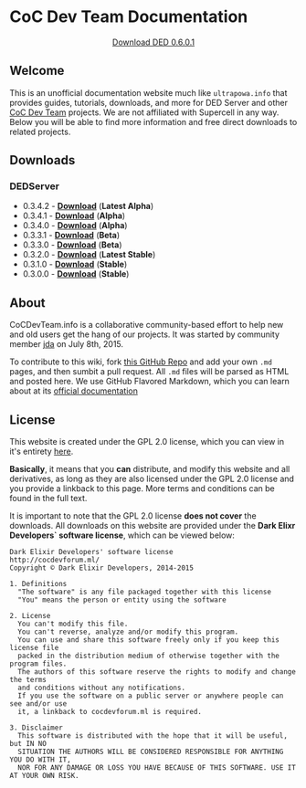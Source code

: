 # CoC Dev Team Documentation

<center><a href="https://cocdevteam.info/downloads/DEDServer-0.3.4.2.zip" class="btn btn-primary">Download DED 0.6.0.1</a></center>

## Welcome
This is an unofficial documentation website much like `ultrapowa.info` that provides guides, tutorials, downloads, and more for DED Server and other [CoC Dev Team](http://www.cocdevteam.com/) projects. We are not affiliated with Supercell in any way. Below you will be able to find more information and free direct downloads to related projects.

## Downloads

### DEDServer

 * 0.3.4.2 - **[Download](https://cocdevteam.info/downloads/DEDServer-0.3.4.2.zip)** (**Latest Alpha**)
 * 0.3.4.1 - **[Download](https://cocdevteam.info/downloads/DEDServer-0.3.4.1.zip)** (**Alpha**)
 * 0.3.4.0 - **[Download](https://cocdevteam.info/downloads/DEDServer-0.3.4.0.zip)** (**Alpha**)
 * 0.3.3.1 - **[Download](https://cocdevteam.info/downloads/DEDServer-0.3.3.1.zip)** (**Beta**)
 * 0.3.3.0 - **[Download](https://cocdevteam.info/downloads/DEDServer-0.3.3.0.zip)** (**Beta**)
 * 0.3.2.0 - **[Download](https://cocdevteam.info/downloads/DEDServer-0.3.2.0.zip)** (**Latest Stable**)
 * 0.3.1.0 - **[Download](https://cocdevteam.info/downloads/DEDServer-0.3.1.0.zip)** (**Stable**)
 * 0.3.0.0 - **[Download](https://cocdevteam.info/downloads/DEDServer-0.3.0.0.zip)** (**Stable**)

## About
CoCDevTeam.info is a collaborative community-based effort to help new and old users get the hang of our projects. It was started by community member [jda](http://www.cocdevteam.com/forum/member.php?action=profile&uid=209) on July 8th, 2015. 

To contribute to this wiki, fork [this GitHub Repo](https://github.com/JonahAragon/ded-info) and add your own `.md` pages, and then sumbit a pull request. All `.md` files will be parsed as HTML and posted here. We use GitHub Flavored Markdown, which you can learn about at its [official documentation](https://help.github.com/articles/github-flavored-markdown/)

## License
This website is created under the GPL 2.0 license, which you can view in it's entirety [here](http://cocdevteam.info/LICENSE).

**Basically**, it means that you **can** distribute, and modify this website and all derivatives, as long as they are also licensed under the GPL 2.0 license and you provide a linkback to this page. More terms and conditions can be found in the full text.

It is important to note that the GPL 2.0 license **does not cover** the downloads. All downloads on this website are provided under the **Dark Elixr Developers` software license**, which can be viewed below:

```
Dark Elixir Developers' software license
http://cocdevforum.ml/
Copyright © Dark Elixir Developers, 2014-2015

1. Definitions
  "The software" is any file packaged together with this license
  "You" means the person or entity using the software

2. License
  You can't modify this file.
  You can't reverse, analyze and/or modify this program.
  You can use and share this software freely only if you keep this license file
  packed in the distribution medium of otherwise together with the program files.
  The authors of this software reserve the rights to modify and change the terms
  and conditions without any notifications.
  If you use the software on a public server or anywhere people can see and/or use
  it, a linkback to cocdevforum.ml is required.
  
3. Disclaimer
  This software is distributed with the hope that it will be useful, but IN NO
  SITUATION THE AUTHORS WILL BE CONSIDERED RESPONSIBLE FOR ANYTHING YOU DO WITH IT,
  NOR FOR ANY DAMAGE OR LOSS YOU HAVE BECAUSE OF THIS SOFTWARE. USE IT AT YOUR OWN RISK.
```
